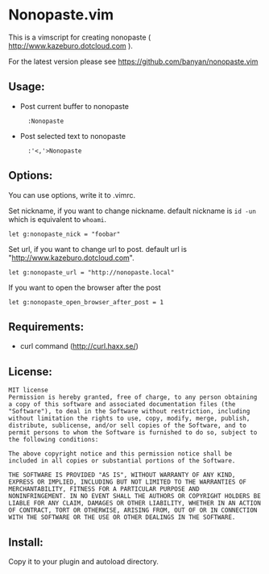 Nonopaste.vim
========

This is a vimscript for creating nonopaste ( http://www.kazeburo.dotcloud.com ).

For the latest version please see https://github.com/banyan/nonopaste.vim

Usage:
------

- Post current buffer to nonopaste

        :Nonopaste

- Post selected text to nonopaste

        :'<,'>Nonopaste

Options:
------

You can use options, write it to .vimrc.

Set nickname, if you want to change nickname.
default nickname is `id -un` which is equivalent to `whoami`.

    let g:nonopaste_nick = "foobar"

Set url, if you want to change url to post.
default url is "http://www.kazeburo.dotcloud.com".

    let g:nonopaste_url = "http://nonopaste.local"

If you want to open the browser after the post

    let g:nonopaste_open_browser_after_post = 1

Requirements:
--------

- curl command (http://curl.haxx.se/)

License:
--------

    MIT license
    Permission is hereby granted, free of charge, to any person obtaining
    a copy of this software and associated documentation files (the
    "Software"), to deal in the Software without restriction, including
    without limitation the rights to use, copy, modify, merge, publish,
    distribute, sublicense, and/or sell copies of the Software, and to
    permit persons to whom the Software is furnished to do so, subject to
    the following conditions:

    The above copyright notice and this permission notice shall be
    included in all copies or substantial portions of the Software.

    THE SOFTWARE IS PROVIDED "AS IS", WITHOUT WARRANTY OF ANY KIND,
    EXPRESS OR IMPLIED, INCLUDING BUT NOT LIMITED TO THE WARRANTIES OF
    MERCHANTABILITY, FITNESS FOR A PARTICULAR PURPOSE AND
    NONINFRINGEMENT. IN NO EVENT SHALL THE AUTHORS OR COPYRIGHT HOLDERS BE
    LIABLE FOR ANY CLAIM, DAMAGES OR OTHER LIABILITY, WHETHER IN AN ACTION
    OF CONTRACT, TORT OR OTHERWISE, ARISING FROM, OUT OF OR IN CONNECTION
    WITH THE SOFTWARE OR THE USE OR OTHER DEALINGS IN THE SOFTWARE.

Install:
--------

Copy it to your plugin and autoload directory.

